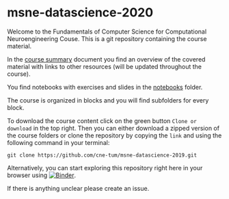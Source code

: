 # msne-datascience-2020

Welcome to the Fundamentals of Computer Science for Computational Neuroengineering Couse. This is a git repository containing the course material.

In the [course summary](course_summary.md) document you find an overview of the covered material with links to other resources (will be updated throughout the course).

You find notebooks with exercises and slides in the [notebooks](notebooks/) folder.

The course is organized in blocks and you will find subfolders for every block.

To download the course content click on the green button `Clone or download` in the top right. Then you can either download a zipped version of the course folders or clone the repository by copying the `link` and using the following command in your terminal:

`git clone https://github.com/cne-tum/msne-datascience-2019.git`

Alternatively, you can start exploring this repository right here in your browser using [![Binder](https://mybinder.org/badge.svg)](https://mybinder.org/v2/gh/cne-tum/msne-datascience-2020/master).

If there is anything unclear please create an issue.
